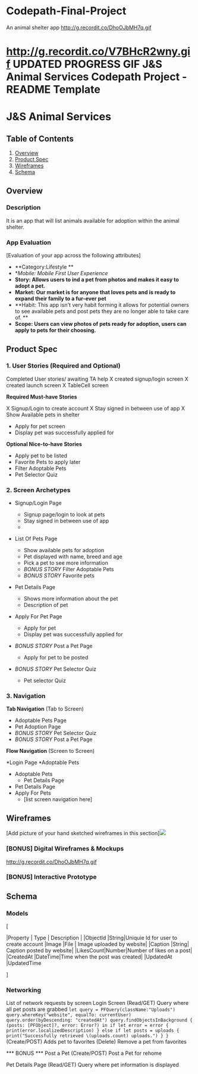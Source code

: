 # Codepath-Final-Project
An animal shelter app
http://g.recordit.co/DhoOJbMH7q.gif

http://g.recordit.co/V7BHcR2wny.gif UPDATED PROGRESS GIF
J&S Animal Services Codepath Project - README Template
===
[](https://animaladoptionsite)
# J&S Animal Services 

## Table of Contents
1. [Overview](#Overview)
1. [Product Spec](#Product-Spec)
1. [Wireframes](#Wireframes)
2. [Schema](#Schema)

## Overview
### Description
It is an app that will list animals available for adoption within the animal shelter.
 

### App Evaluation
[Evaluation of your app across the following attributes]
- **Category:Lifestyle **
- **Mobile: Mobile First User Experience*
- **Story: Allows users to ind a pet from photos and makes it easy to adopt a pet.**
- **Market: Our market is for anyone that loves pets and is ready to expand their family to a fur-ever pet**
- **Habit: This app isn't very habit forming it allows for potential owners to see available pets and post pets they are no longer able to take care of. **
- **Scope: Users can view photos of pets ready for adoption, users can apply to pets for their choosing.**

## Product Spec

### 1. User Stories (Required and Optional)
Completed User stories/ awaiting TA help
X created signup/login screen
X created launch screen
X TableCell screen

**Required Must-have Stories**

X Signup/Login to create account 
X Stay signed in between use of app
X Show Available pets in shelter 
* Apply for pet screen 
* Display pet was successfully applied for

**Optional Nice-to-have Stories**

* Apply pet to be listed 
* Favorite Pets to apply later 
* Filter Adoptable Pets 
* Pet Selector Quiz 

### 2. Screen Archetypes

* Signup/Login Page
   * Signup page/login to look at pets
   * Stay signed in between use of app
   * 
* List Of Pets Page
   * Show available pets for adoption 
   * Pet displayed with name, breed and age 
   * Pick a pet to see more information 
   * *BONUS STORY* Filter Adoptable Pets
   * *BONUS STORY* Favorite pets 
* Pet Details Page 
    * Shows more information about the pet 
    * Description of pet 
* Apply For Pet Page 
    * Apply for pet 
    * Display pet was successfully applied for 
* *BONUS STORY* Post a Pet Page  
    * Apply for pet to be posted 
    
* *BONUS STORY* Pet Selector Quiz 
    * Pet selector Quiz 

### 3. Navigation

**Tab Navigation** (Tab to Screen)

* Adoptable Pets Page
* Pet Adoption Page
* *BONUS STORY* Pet Selector Quiz 
* *BONUS STORY* Post a Pet Page

**Flow Navigation** (Screen to Screen)

*Login Page 
    *Adoptable Pets
* Adoptable Pets  
   * Pet Details Page 
* Pet Details Page
* Apply For Pets
   * [list screen navigation here]
 


## Wireframes
[Add picture of your hand sketched wireframes in this section]![](https://i.imgur.com/AwnBUmv.jpg)


### [BONUS] Digital Wireframes & Mockups
http://g.recordit.co/DhoOJbMH7q.gif

### [BONUS] Interactive Prototype

## Schema 

### Models
[

|Property  | Type | Description |
|ObjectId  |String|Uniquie Id for user to create account
|Image     |File  | Image uploaded by website|
|Caption   |String| Caption posted by website|
|LikesCount|Number|Number of likes on a post|
|CreatedAt |DateTime|Time when the post was created|
|UpdatedAt |UpdatedTime

]


### Networking

List of network requests by screen
    Login Screen
        (Read/GET) Query where all pet posts are grabbed
        `let query = PFQuery(className:"Uploads")
         query.whereKey("website", equalTo: currentUser)
         query.order(byDescending: "createdAt")
         query.findObjectsInBackground { (posts: [PFObject]?, error: Error?) in
         if let error = error { 
           print(error.localizedDescription)
         } else if let posts = uploads {
              print("Successfully retrieved \(uploads.count) uploads.")
   }
}`
        (Create/POST) Adds pet to favorites
        (Delete) Remove a pet from favorites 
        
   *** BONUS *** Post a Pet
       (Create/POST) Post a Pet for rehome
   
   Pet Details Page
       (Read/GET) Query where pet information is displayed
   
   
